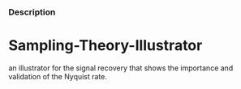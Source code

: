 ### Description
# Sampling-Theory-Illustrator
an illustrator for the signal recovery that shows the importance and validation of the Nyquist rate.
